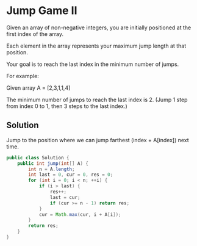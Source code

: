 # Jump Game II

Given an array of non-negative integers, you are initially positioned at the first index of the array.

Each element in the array represents your maximum jump length at that position.

Your goal is to reach the last index in the minimum number of jumps.

For example:

Given array A = [2,3,1,1,4]

The minimum number of jumps to reach the last index is 2. (Jump 1 step from index 0 to 1, then 3 steps to the last index.)

## Solution

Jump to the position where we can jump farthest (index + A[index]) next time.

```java
public class Solution {
    public int jump(int[] A) {
        int n = A.length;
        int last = 0, cur = 0, res = 0;
        for (int i = 0; i < n; ++i) {
            if (i > last) {
                res++;
                last = cur;
                if (cur >= n - 1) return res;
            }
            cur = Math.max(cur, i + A[i]);
        }
        return res;
    }
}
```